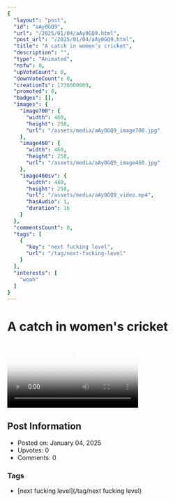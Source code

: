```yaml
---
{
  "layout": "post",
  "id": "aAy0GQ9",
  "url": "/2025/01/04/aAy0GQ9.html",
  "post_url": "/2025/01/04/aAy0GQ9.html",
  "title": "A catch in women's cricket",
  "description": "",
  "type": "Animated",
  "nsfw": 0,
  "upVoteCount": 0,
  "downVoteCount": 0,
  "creationTs": 1736000609,
  "promoted": 0,
  "badges": [],
  "images": {
    "image700": {
      "width": 460,
      "height": 258,
      "url": "/assets/media/aAy0GQ9_image700.jpg"
    },
    "image460": {
      "width": 460,
      "height": 258,
      "url": "/assets/media/aAy0GQ9_image460.jpg"
    },
    "image460sv": {
      "width": 460,
      "height": 258,
      "url": "/assets/media/aAy0GQ9_video.mp4",
      "hasAudio": 1,
      "duration": 16
    }
  },
  "commentsCount": 0,
  "tags": [
    {
      "key": "next fucking level",
      "url": "/tag/next-fucking-level"
    }
  ],
  "interests": [
    "woah"
  ]
}
---
```


# A catch in women's cricket

<video controls playsinline loop poster="/assets/media/aAy0GQ9_image460.jpg">
  <source src="/assets/media/aAy0GQ9_video.mp4" type="video/mp4">
  Your browser does not support the video tag.
</video>

## Post Information

- Posted on: January 04, 2025
- Upvotes: 0
- Comments: 0

### Tags

- [next fucking level](/tag/next fucking level)
